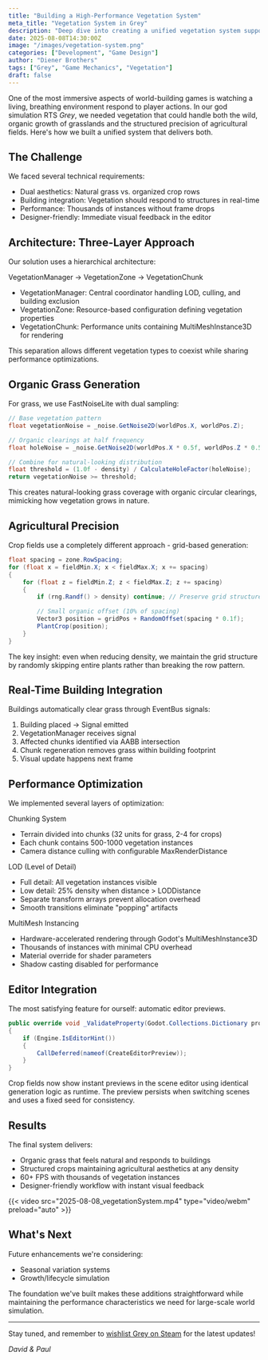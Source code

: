 ```yaml
---
title: "Building a High-Performance Vegetation System"
meta_title: "Vegetation System in Grey"
description: "Deep dive into creating a unified vegetation system supporting both organic grass generation and structured crop fields, with real-time building integration and performance optimization."
date: 2025-08-08T14:30:00Z
image: "/images/vegetation-system.png"
categories: ["Development", "Game Design"]
author: "Diener Brothers"
tags: ["Grey", "Game Mechanics", "Vegetation"]
draft: false
---
```


One of the most immersive aspects of world-building games is watching a living, breathing environment respond to player actions. In our god simulation RTS *Grey*, we needed vegetation that could handle both the wild, organic growth of grasslands and the structured precision of agricultural fields. Here's how we built a unified system that delivers both.

## The Challenge

We faced several technical requirements:
- Dual aesthetics: Natural grass vs. organized crop rows
- Building integration: Vegetation should respond to structures in real-time
- Performance: Thousands of instances without frame drops
- Designer-friendly: Immediate visual feedback in the editor

## Architecture: Three-Layer Approach

Our solution uses a hierarchical architecture:

VegetationManager → VegetationZone → VegetationChunk

- VegetationManager: Central coordinator handling LOD, culling, and building exclusion
- VegetationZone: Resource-based configuration defining vegetation properties
- VegetationChunk: Performance units containing MultiMeshInstance3D for rendering

This separation allows different vegetation types to coexist while sharing performance optimizations.

## Organic Grass Generation

For grass, we use FastNoiseLite with dual sampling:

```C#
// Base vegetation pattern
float vegetationNoise = _noise.GetNoise2D(worldPos.X, worldPos.Z);

// Organic clearings at half frequency
float holeNoise = _noise.GetNoise2D(worldPos.X * 0.5f, worldPos.Z * 0.5f);

// Combine for natural-looking distribution
float threshold = (1.0f - density) / CalculateHoleFactor(holeNoise);
return vegetationNoise >= threshold;
```
This creates natural-looking grass coverage with organic circular clearings, mimicking how vegetation grows in nature.

## Agricultural Precision

Crop fields use a completely different approach - grid-based generation:

```C#
float spacing = zone.RowSpacing;
for (float x = fieldMin.X; x < fieldMax.X; x += spacing)
{
    for (float z = fieldMin.Z; z < fieldMax.Z; z += spacing)
    {
        if (rng.Randf() > density) continue; // Preserve grid structure

        // Small organic offset (10% of spacing)
        Vector3 position = gridPos + RandomOffset(spacing * 0.1f);
        PlantCrop(position);
    }
}
```

The key insight: even when reducing density, we maintain the grid structure by randomly skipping entire plants rather than breaking the row pattern.

## Real-Time Building Integration

Buildings automatically clear grass through EventBus signals:

1. Building placed → Signal emitted
2. VegetationManager receives signal
3. Affected chunks identified via AABB intersection
4. Chunk regeneration removes grass within building footprint
5. Visual update happens next frame

## Performance Optimization

We implemented several layers of optimization:

Chunking System
- Terrain divided into chunks (32 units for grass, 2-4 for crops)
- Each chunk contains 500-1000 vegetation instances
- Camera distance culling with configurable MaxRenderDistance

LOD (Level of Detail)
- Full detail: All vegetation instances visible
- Low detail: 25% density when distance > LODDistance
- Separate transform arrays prevent allocation overhead
- Smooth transitions eliminate "popping" artifacts

MultiMesh Instancing
- Hardware-accelerated rendering through Godot's MultiMeshInstance3D
- Thousands of instances with minimal CPU overhead
- Material override for shader parameters
- Shadow casting disabled for performance

## Editor Integration

The most satisfying feature for ourself: automatic editor previews.

```C#
public override void _ValidateProperty(Godot.Collections.Dictionary property)
{
    if (Engine.IsEditorHint())
    {
        CallDeferred(nameof(CreateEditorPreview));
    }
}

```

Crop fields now show instant previews in the scene editor using identical generation logic as runtime. The preview persists when switching scenes and uses a fixed seed for consistency.

## Results

The final system delivers:
- Organic grass that feels natural and responds to buildings
- Structured crops maintaining agricultural aesthetics at any density
- 60+ FPS with thousands of vegetation instances
- Designer-friendly workflow with instant visual feedback

{{< video src="2025-08-08_vegetationSystem.mp4" type="video/webm" preload="auto" >}}


## What's Next

Future enhancements we're considering:
- Seasonal variation systems
- Growth/lifecycle simulation

The foundation we've built makes these additions straightforward while maintaining the performance characteristics we need for large-scale world simulation.

---

Stay tuned, and remember to [wishlist Grey on Steam](https://store.steampowered.com/) for the latest updates!

*David & Paul*